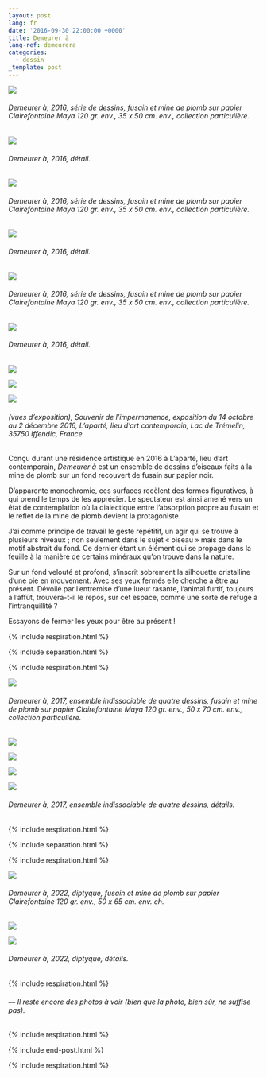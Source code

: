 ```yaml
---
layout: post
lang: fr
date: '2016-09-30 22:00:00 +0000'
title: Demeurer à
lang-ref: demeurera
categories:
  - dessin
_template: post
---
```





![](/imgs/demeurer-a-12-up.jpg)

###### _Demeurer à_, 2016, série de dessins, fusain et mine de plomb sur papier Clairefontaine Maya 120 gr. env., 35 x 50 cm. env., collection particulière.

![](/imgs/demeurer-a-12d-up.jpg)

###### _Demeurer à_, 2016, détail.

![](/imgs/demeurer-a-3-up.jpg)

###### _Demeurer à_, 2016, série de dessins, fusain et mine de plomb sur papier Clairefontaine Maya 120 gr. env., 35 x 50 cm. env., collection particulière.

![](/imgs/demeurer-a-3d-up.jpg)

###### _Demeurer à_, 2016, détail.

![](/imgs/demeurer-a-8-up.jpg)

###### _Demeurer à_, 2016, série de dessins, fusain et mine de plomb sur papier Clairefontaine Maya 120 gr. env., 35 x 50 cm. env., collection particulière.

![](/imgs/demeurer-a-8d-up.jpg)

###### _Demeurer à_, 2016, détail.

![](/imgs/demeurer-a-ins-2-up.jpg)

![](/imgs/demeurer-a-ins-1-up.jpg)

![](/imgs/demeurer-a-ins-3-up.jpg)

###### (vues d’exposition), _Souvenir de l’impermanence_, exposition du 14 octobre au 2 décembre 2016, L’aparté, lieu d’art contemporain, Lac de Trémelin, 35750 Iffendic, France.

Conçu durant une résidence artistique en 2016 à L’aparté, lieu d’art contemporain, _Demeurer à_ est un ensemble de dessins d’oiseaux faits à la mine de plomb sur un fond recouvert de fusain sur papier noir.

D’apparente monochromie, ces surfaces recèlent des formes figuratives, à qui prend le temps de les apprécier. Le spectateur est ainsi amené vers un état de contemplation où la dialectique entre l’absorption propre au fusain et le reflet de la mine de plomb devient la protagoniste.

J’ai comme principe de travail le geste répétitif, un agir qui se trouve à plusieurs niveaux ; non seulement dans le sujet « oiseau » mais dans le motif abstrait du fond. Ce dernier étant un élément qui se propage dans la feuille à la manière de certains minéraux qu’on trouve dans la nature.

Sur un fond velouté et profond, s’inscrit sobrement la silhouette cristalline d’une pie en mouvement. Avec ses yeux fermés elle cherche à être au présent. Dévoilé par l’entremise d’une lueur rasante, l’animal furtif, toujours à l’affût, trouvera-t-il le repos, sur cet espace, comme une sorte de refuge à l’intranquillité ?

Essayons de fermer les yeux pour être au présent !

{% include respiration.html %}

{% include separation.html %}

{% include respiration.html %}

![](/imgs/carlos-bernal-barrera-demeurer-a-ensemble-indissociable-2017-up.jpg)

###### _Demeurer à_, 2017, ensemble indissociable de quatre dessins, fusain et mine de plomb sur papier Clairefontaine Maya 120 gr. env., 50 x 70 cm. env., collection particulière.

![](/imgs/demeurer-ii-15-up.jpg)

![](/imgs/demeurer-ii-14-up.jpg)

![](/imgs/demeurer-ii-13-up.jpg)

![](/imgs/demeurer-ii-16-up.jpg)

###### _Demeurer à_, 2017, ensemble indissociable de quatre dessins, détails.

{% include respiration.html %}

{% include separation.html %}

{% include respiration.html %}

![](/imgs/carlos-bernal-barrera-demeurer-a-diptyque-2022-up.jpg)

###### _Demeurer à_, 2022, diptyque, fusain et mine de plomb sur papier Clairefontaine 120 gr. env., 50 x 65 cm. env. ch.

![](/imgs/carlos-bernal-barrera-demeurer-a-diptyque-2022-det-2-up.jpg)

![](/imgs/carlos-bernal-barrera-demeurer-a-diptyque-2022-det-1-up.jpg)

###### _Demeurer à_, 2022, diptyque, détails.

{% include respiration.html %}

###### **_—_** _Il reste encore des photos à voir (bien que la photo, bien sûr, ne suffise pas)._

{% include respiration.html %}

{% include end-post.html %}

{% include respiration.html %}
